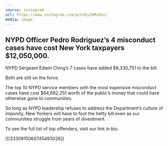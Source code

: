 ```yaml
---
source: instagram
url: https://www.instagram.com/p/C45yZmMu9oi/
media: image
---
```


## NYPD Officer Pedro Rodriguez’s 4 misconduct cases have cost New York taxpayers $12,050,000. 

NYPD Sergeant Edwin Ching’s 7 cases have added $8,330,751 to the bill.

Both are still on the force.

The top 10 NYPD service members with the most expensive misconduct cases have cost $64,682,251 worth of the public’s money that could have otherwise gone to communities.

So long as NYPD leadership refuses to address the Department’s culture of impunity, New Yorkers will have to foot the hefty bill even as our communities struggle from years of divestment.

To see the full list of top offenders, visit our link in bio.

![[3330915060745493026]]

